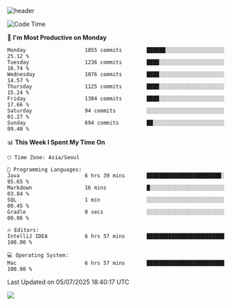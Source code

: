 ![header](https://capsule-render.vercel.app/api?type=Egg&color=timeAuto&height=300&section=header&text=PoPo&fontSize=90&animation=fadeIn)

  <!--START_SECTION:waka-->
![Code Time](http://img.shields.io/badge/Code%20Time-2%2C806%20hrs%2025%20mins-blue)

📅 **I'm Most Productive on Monday** 

```text
Monday                   1855 commits        ██████░░░░░░░░░░░░░░░░░░░   25.12 % 
Tuesday                  1236 commits        ████░░░░░░░░░░░░░░░░░░░░░   16.74 % 
Wednesday                1076 commits        ████░░░░░░░░░░░░░░░░░░░░░   14.57 % 
Thursday                 1125 commits        ████░░░░░░░░░░░░░░░░░░░░░   15.24 % 
Friday                   1304 commits        ████░░░░░░░░░░░░░░░░░░░░░   17.66 % 
Saturday                 94 commits          ░░░░░░░░░░░░░░░░░░░░░░░░░   01.27 % 
Sunday                   694 commits         ██░░░░░░░░░░░░░░░░░░░░░░░   09.40 % 
```


📊 **This Week I Spent My Time On** 

```text
🕑︎ Time Zone: Asia/Seoul

💬 Programming Languages: 
Java                     6 hrs 39 mins       ████████████████████████░   95.65 % 
Markdown                 16 mins             █░░░░░░░░░░░░░░░░░░░░░░░░   03.84 % 
SQL                      1 min               ░░░░░░░░░░░░░░░░░░░░░░░░░   00.45 % 
Gradle                   0 secs              ░░░░░░░░░░░░░░░░░░░░░░░░░   00.06 % 

🔥 Editors: 
IntelliJ IDEA            6 hrs 57 mins       █████████████████████████   100.00 % 

💻 Operating System: 
Mac                      6 hrs 57 mins       █████████████████████████   100.00 % 
```


 Last Updated on 05/07/2025 18:40:17 UTC
<!--END_SECTION:waka-->



<img src="https://capsule-render.vercel.app/api?type=Egg&color=timeAuto&height=300&section=footer&text=PoPo&fontSize=90&animation=fadeIn&reversal=true" />
